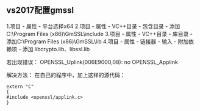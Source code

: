 



## vs2017配置gmssl
1.项目 - 属性 - 平台选择x64
2.项目 - 属性 - VC++目录 - 包含目录 - 添加C:\Program Files (x86)\GmSSL\include
3.项目 - 属性 - VC++目录 - 库目录 - 添加C:\Program Files (x86)\GmSSL\lib
4.项目 - 属性 - 链接器 - 输入 - 附加依赖项 - 添加 libcrypto.lib、libssl.lib

若出现错误：
OPENSSL_Uplink(006E9000,08): no OPENSSL_Applink 

解决方法：
在自己的程序中，加上这样的源代码：
```
extern "C"
{
#include <openssl/applink.c>
}
```